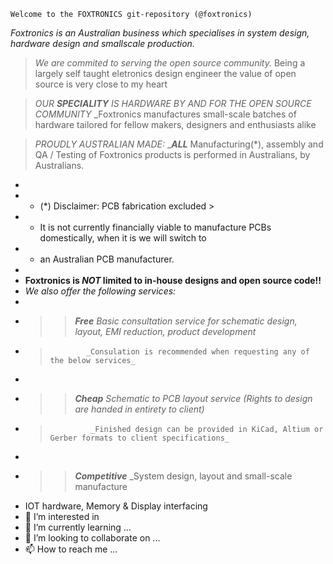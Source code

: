     Welcome to the FOXTRONICS git-repository (@foxtronics)
   _Foxtronics is an Australian business which specialises in system design, hardware design and smallscale production._
 
  >_We are commited to serving the open source community._
    Being a largely self taught eletronics design engineer the value of open source is very close to my heart
  
  >_OUR **SPECIALITY** IS HARDWARE BY AND FOR THE OPEN SOURCE COMMUNITY_
   _Foxtronics manufactures small-scale batches of hardware tailored for fellow makers, designers and enthusiasts alike

  >_PROUDLY AUSTRALIAN MADE:_
   _**_ALL_** Manufacturing(*), assembly and QA / Testing of Foxtronics products is performed in Australians, by Australians.
-
-    * (*) Disclaimer: PCB fabrication excluded >
-    *    It is not currently financially viable to manufacture PCBs domestically, when it is we will switch to
-    *    an Australian PCB manufacturer.
-
-   **Foxtronics is _NOT_ limited to in-house designs and open source code!!** 
-   _We also offer the following services:_
-   
-   >> **_Free_** _Basic consultation service for schematic design, layout, EMI reduction, product development_
-   >             _Consulation is recommended when requesting any of the below services_
-   >
-   >> **_Cheap_** _Schematic to PCB layout service (Rights to design are handed in entirety to client)_
-   >              _Finished design can be provided in KiCad, Altium or Gerber formats to client specifications_
-   >
-   >> **_Competitive_** _System design, layout and small-scale manufacture
- IOT hardware, Memory & Display interfacing
- 👀 I’m interested in 
- 🌱 I’m currently learning ...
- 💞️ I’m looking to collaborate on ...
- 📫 How to reach me ...

<!---
foxtronics/foxtronics is a ✨ special ✨ repository because its `README.md` (this file) appears on your GitHub profile.
You can click the Preview link to take a look at your changes.
--->
